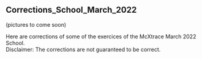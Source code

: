 ## Corrections_School_March_2022

(pictures to come soon)

Here are corrections of some of the exercices of the McXtrace March 2022 School.  
Disclaimer: The corrections are not guaranteed to be correct.

